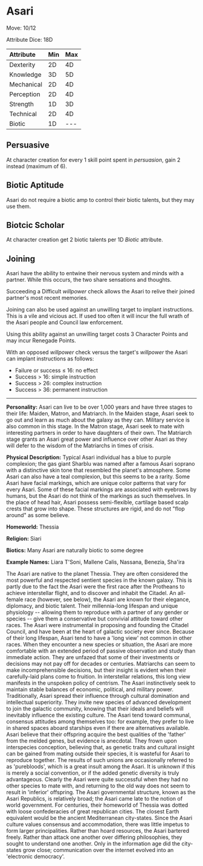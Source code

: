 # Asari

Move: 10/12

Attribute Dice: 18D

| Attribute  | Min  | Max  |
| :--------- | :--- | :--- |
| Dexterity  | 2D   | 4D   |
| Knowledge  | 3D   | 5D   |
| Mechanical | 2D   | 4D   |
| Perception | 2D   | 4D   |
| Strength   | 1D   | 3D   |
| Technical  | 2D   | 4D   |
| Biotic     | 1D   | ---    |

## Persuasive

At character creation for every 1 skill point spent in *persuasion*, gain 2 instead (maximum of 6).

## Biotic Aptitude

Asari do not require a biotic amp to control their biotic talents, but they may use them.

## Biotcic Scholar

At character creation get 2 biotic talents per 1D *Biotic* attribute.

## Joining

Asari have the ability to entwine their nervous system and minds with a partner. While this occurs, the two share
sensations and thoughts.

Succeeding a Difficult *willpower* check allows the Asari to relive their joined partner's most recent memories.

Joining can also be used against an unwilling target to implant instructions. This is a vile and vicious act. If used
too often it will incur the full wrath of the Asari people and Council law enforcement.

Using this ability against an unwilling target costs 3 Character Points and may incur Renegade Points.

With an opposed *willpower* check versus the target's *willpower* the Asari can implant instructions as follows:

* Failure or success ≤ 16: no effect
* Success > 16: simple instruction
* Success > 26: complex instruction
* Success > 36: permanent instruction

***

**Personality:** Asari can live to be over 1,000 years and have three stages to their life: Maiden, Matron, and
Matriarch. In the Maiden stage, Asari seek to go out and learn as much about the galaxy as they can. Military service is
also common in this stage. In the Matron stage, Asari seek to mate with interesting partners in order to have daughters
of their own. The Matriarch stage grants an Asari great power and influence over other Asari as they will defer to the
wisdom of the Matriarchs in times of crisis.

**Physical Description:** Typical Asari individual has a blue to purple complexion; the gas giant Sharblu was named
after a famous Asari soprano with a distinctive skin tone that resembled the planet's atmosphere. Some Asari can also
have a teal complexion, but this seems to be a rarity. Some Asari have facial markings, which are unique color patterns
that vary for every Asari. Some of these facial markings are associated with eyebrows by humans, but the Asari do not
think of the markings as such themselves. In the place of head hair, Asari possess semi-flexible, cartilage based scalp
crests that grow into shape. These structures are rigid, and do not "flop around" as some believe.

**Homeworld:** Thessia

**Religion:** Siari

**Biotics:** Many Asari are naturally biotic to some degree

**Example Names:** Liara T'Soni, Mallene Calis, Nassana, Benezia, Sha'ira

The Asari are native to the planet Thessia. They are often considered the most powerful and respected sentient species
in the known galaxy. This is partly due to the fact the Asari were the first race after the Protheans to achieve
interstellar flight, and to discover and inhabit the Citadel. An all-female race (however, see below), the Asari are
known for their elegance, diplomacy, and biotic talent. Their millennia-long lifespan and unique physiology -- allowing
them to reproduce with a partner of any gender or species -- give them a conservative but convivial attitude toward other
races. The Asari were instrumental in proposing and founding the Citadel Council, and have been at the heart of galactic
society ever since. Because of their long lifespan, Asari tend to have a 'long view' not common in other races. When
they encounter a new species or situation, the Asari are more comfortable with an extended period of passive observation
and study than immediate action. They are unfazed that some of their investments or decisions may not pay off for
decades or centuries. Matriarchs can seem to make incomprehensible decisions, but their insight is evident when their
carefully-laid plans come to fruition. In interstellar relations, this long view manifests in the unspoken policy of
centrism. The Asari instinctively seek to maintain stable balances of economic, political, and military power.
Traditionally, Asari spread their influence through cultural domination and intellectual superiority. They invite new
species of advanced development to join the galactic community, knowing that their ideals and beliefs will inevitably
influence the existing culture. The Asari tend toward communal, consensus attitudes among themselves too: for example,
they prefer to live in shared spaces aboard starships even if there are alternatives available. Asari believe that their
offspring acquire the best qualities of the 'father' from the melded genes, but evidence is anecdotal. They frown upon
interspecies conception, believing that, as genetic traits and cultural insight can be gained from mating outside their
species, it is wasteful for Asari to reproduce together. The results of such unions are occasionally referred to as
'purebloods', which is a great insult among the Asari. It is unknown if this is merely a social convention, or if the
added genetic diversity is truly advantageous. Clearly the Asari were quite successful when they had no other species to
mate with, and returning to the old way does not seem to result in 'inferior' offspring. The Asari governmental
structure, known as the Asari Republics, is relatively broad; the Asari came late to the notion of world government. For
centuries, their homeworld of Thessia was dotted with loose confederacies of great republican cities. The closest Earth
equivalent would be the ancient Mediterranean city-states. Since the Asari culture values consensus and accommodation,
there was little impetus to form larger principalities. Rather than hoard resources, the Asari bartered freely. Rather
than attack one another over differing philosophies, they sought to understand one another. Only in the information age
did the city-states grow close; communication over the internet evolved into an 'electronic democracy'.
